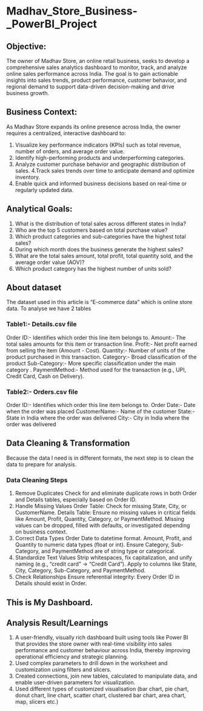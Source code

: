 
# Madhav_Store_Business-_PowerBI_Project

## Objective:
The owner of Madhav Store, an online retail business, seeks to develop a comprehensive sales analytics dashboard to monitor,
track, and analyze online sales performance across India. The goal is to gain actionable insights into sales trends, product 
performance, customer behavior, and regional demand to support data-driven decision-making and drive business growth.

## Business Context:
As Madhav Store expands its online presence across India, the owner requires a centralized, interactive dashboard to:
1.	Visualize key performance indicators (KPIs) such as total revenue, number of orders, and average order value.
2.	Identify high-performing products and underperforming categories.
3.	Analyze customer purchase behavior and geographic distribution of sales.
4.Track sales trends over time to anticipate demand and optimize inventory.
5.	Enable quick and informed business decisions based on real-time or regularly updated data.

## Analytical Goals:
1.	What is the distribution of total sales across different states in India?
2.	Who are the top 5 customers based on total purchase value?
3.	Which product categories and sub-categories have the highest total sales?
4.	During which month does the business generate the highest sales?
5.	What are the total sales amount, total profit, total quantity sold, and the average order value (AOV)?
6.	Which product category has the highest number of units sold?
   
## About dataset
The dataset used in this article is “E-commerce data” which is online store data. To analyse we have 2 tables 

### Table1:- Details.csv file 
Order ID:- Identifies which order this line item belongs to.
Amount:- The total sales amounts for this item or transaction line.
Profit:- Net profit earned from selling the item (Amount - Cost).
Quantity:- Number of units of the product purchased in this transaction.
Category:- Broad classification of the product 
Sub-Category:- More specific classification under the main category .
PaymentMethod:- Method used for the transaction (e.g., UPI, Credit Card, Cash on Delivery).
    
### Table2:- Orders.csv file 
Order ID:-  Identifies which order this line item belongs to.
Order Date:- Date when the order was placed
CustomerName:- Name of the customer
State:- State in India where the order was delivered
City:- City in India where the order was delivered

## Data Cleaning & Transformation
Because the data I need is in different formats, the next step is to clean the data to prepare for analysis. 
  
### Data Cleaning Steps
1. Remove Duplicates
   Check for and eliminate duplicate rows in both Order and Details tables, especially based on Order ID.
2. Handle Missing Values
   Order Table: Check for missing State, City, or CustomerName.
   Details Table: Ensure no missing values in critical fields like Amount, Profit, Quantity, Category, or PaymentMethod.
   Missing values can be dropped, filled with defaults, or investigated depending on business context.
3. Correct Data Types
   Order Date to datetime format.
   Amount, Profit, and Quantity to numeric data types (float or int).
   Ensure Category, Sub-Category, and PaymentMethod are of string type or categorical.
4. Standardize Text Values
   Strip whitespaces, fix capitalization, and unify naming (e.g., “credit card” → “Credit Card”).
   Apply to columns like State, City, Category, Sub-Category, and PaymentMethod.
5. Check Relationships
   Ensure referential integrity: Every Order ID in Details should exist in Order.
  
    
## This is My Dashboard.
 
## Analysis Result/Learnings
1. A user-friendly, visually rich dashboard built using tools like Power BI that provides the store owner with real-time visibility
into sales performance and customer behaviour across India, thereby improving operational efficiency and strategic planning.
2.	Used complex parameters to drill down in the worksheet and customization using filters and slicers.
3.	Created connections, join new tables, calculated to manipulate data, and enable user-driven parameters for visualization.
4.	Used different types of customized visualisation (bar chart, pie chart, donut chart, line chart, scatter chart,
      clustered bar chart, area chart, map, slicers etc.)



